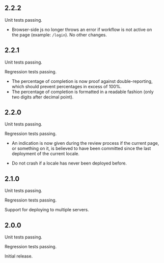 ## 2.2.2

Unit tests passing.

* Browser-side js no longer throws an error if workflow is not active
on the page (example: `/login`). No other changes.

## 2.2.1

Unit tests passing.

Regression tests passing.

* The percentage of completion is now proof against double-reporting, which should prevent percentages in excess of 100%.
* The percentage of completion is formatted in a readable fashion (only two digits after decimal point).

## 2.2.0

Unit tests passing.

Regression tests passing.

* An indication is now given during the review process if the current page, or something on it, is believed to have been committed since the last deployment of the current locale.

* Do not crash if a locale has never been deployed before.

## 2.1.0

Unit tests passing.

Regression tests passing.

Support for deploying to multiple servers.

## 2.0.0

Unit tests passing.

Regression tests passing.

Initial release.

